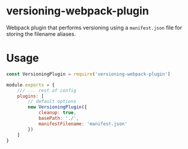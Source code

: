 # versioning-webpack-plugin
Webpack plugin that performs versioning using a `manifest.json` file for storing the filename aliases.

# Usage
```javascript
const VersioningPlugin = require('versioning-webpack-plugin')

module.exports = {
    /// ... rest of config
    plugins: [
        // default options
        new VersioningPlugin({
            cleanup: true,
            basePath: './',
            manifestFilename: 'manifest.json'
        })
    ]
}
```